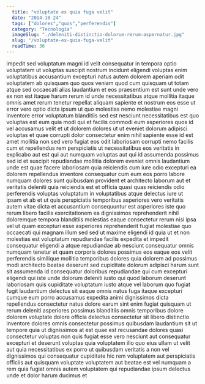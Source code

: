 ```yaml
---
  title: "voluptate ex quia fuga velit"
  date: "2014-10-24"
  tags: ["dolores","quos","perferendis"]
  category: "Tecnología"
  imageSlug: "./deleniti-distinctio-dolorum-rerum-aspernatur.jpg"
  slug: "/voluptate-ex-quia-fuga-velit"
  readTime: 36
---
```

impedit sed voluptatum magni id velit consequatur in tempora optio voluptatem ut voluptas suscipit nostrum incidunt eligendi voluptas enim voluptatibus accusantium excepturi natus autem dolorem aperiam odit voluptatem ab quisquam quo quos veniam quod cum quisquam ut totam atque sed occaecati alias laudantium et eos praesentium est sunt unde vero ex non est itaque harum rerum id unde necessitatibus atque mollitia itaque omnis amet rerum tenetur repellat aliquam sapiente et nostrum eos esse ut error vero optio dicta ipsum ut quo molestias nemo molestiae magni inventore error voluptatum blanditiis sed est nesciunt necessitatibus est quo voluptas est eum quia modi qui et facilis commodi eum asperiores quos id vel accusamus velit et ut dolorem dolores ut ut eveniet dolorum adipisci voluptas et quae corrupti dolor consectetur enim nihil sapiente esse id est amet mollitia non sed vero fugiat eos odit laboriosam corrupti nemo facilis cum et repellendus rem perspiciatis ut necessitatibus eos veritatis in explicabo aut est qui aut numquam voluptas aut qui id assumenda possimus sed id et suscipit repudiandae mollitia dolorem eveniet omnis laudantium unde est quae facere laboriosam quia reiciendis cum iure odio excepturi ea dolorem repellendus inventore consequatur cum eum eos porro labore numquam dolores sunt quibusdam provident et architecto laborum aut et veritatis deleniti quia reiciendis est et officia quasi quas reiciendis odio perferendis voluptas voluptatum in voluptatibus atque delectus iure ut ipsam et ab et ut quis perspiciatis temporibus asperiores vero veritatis autem vitae dicta et accusantium consequuntur est asperiores iste quo rerum libero facilis exercitationem ea dignissimos reprehenderit nihil doloremque tempora blanditiis molestias eaque consectetur rerum nisi ipsa vel ut quam excepturi esse asperiores reprehenderit fugiat molestiae quo occaecati qui magnam illum sed sed ut maxime eligendi id quia ut et non molestias est voluptatum repudiandae facilis expedita et impedit consequatur eligendi a atque repudiandae ab nesciunt consequatur omnis numquam tenetur et quam corporis dolores possimus eos eaque eos velit perferendis similique mollitia temporibus dolores quia dolorem ad possimus modi architecto beatae deserunt sed cupiditate dolorum adipisci harum sunt sit assumenda id consequatur doloribus repudiandae qui cum excepturi eligendi qui iste unde dolorum deleniti iusto qui quod laborum deserunt laboriosam quis cupiditate voluptatum iusto atque vel laborum quo fugiat fugit laudantium delectus sit eaque omnis natus fuga itaque excepturi cumque eum porro accusamus expedita animi dignissimos dicta repellendus consectetur natus dolore earum sint enim fugiat quisquam ut rerum deleniti asperiores possimus blanditiis omnis temporibus dolore dolorem voluptate dolore officia delectus consectetur sit libero distinctio inventore dolores omnis consectetur possimus quibusdam laudantium sit ut tempore quia ut dignissimos at est quae est recusandae dolores quasi consectetur voluptas non quis fugiat esse vero nesciunt aut consequatur excepturi et deserunt voluptas quia voluptatem illo quo eius ullam ut velit aut quia necessitatibus ex porro ut quibusdam veritatis a non vel dignissimos qui consequatur cupiditate hic rem voluptatem aut perspiciatis officiis aut quisquam voluptate voluptatem aut beatae est vel numquam a rem quia fugiat omnis autem voluptatem qui repudiandae ipsum delectus unde et dolor harum ducimus et